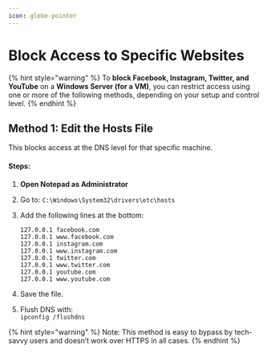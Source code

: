 ```yaml
---
icon: globe-pointer
---
```


# Block Access to Specific Websites

{% hint style="warning" %}
To **block Facebook, Instagram, Twitter, and YouTube** on a **Windows Server (for a VM)**, you can restrict access using one or more of the following methods, depending on your setup and control level.
{% endhint %}

## Method 1: **Edit the Hosts File**

This blocks access at the DNS level for that specific machine.

#### Steps:

1. **Open Notepad as Administrator**
2. Go to: `C:\Windows\System32\drivers\etc\hosts`
3.  Add the following lines at the bottom:

    ```
    127.0.0.1 facebook.com
    127.0.0.1 www.facebook.com
    127.0.0.1 instagram.com
    127.0.0.1 www.instagram.com
    127.0.0.1 twitter.com
    127.0.0.1 www.twitter.com
    127.0.0.1 youtube.com
    127.0.0.1 www.youtube.com
    ```
4. Save the file.
5. Flush DNS with:\
   `ipconfig /flushdns`&#x20;

{% hint style="warning" %}
Note: This method is easy to bypass by tech-savvy users and doesn’t work over HTTPS in all cases.
{% endhint %}


